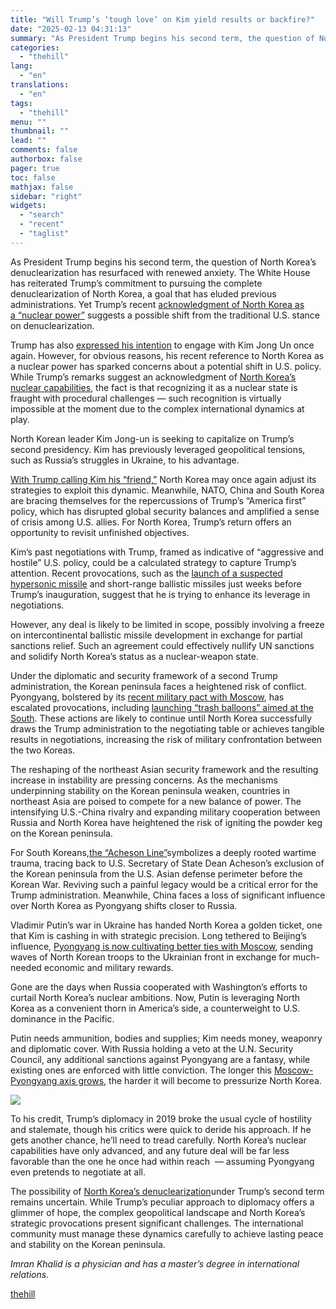 ```yaml
---
title: "Will Trump’s ‘tough love’ on Kim yield results or backfire?"
date: "2025-02-13 04:31:13"
summary: "As President Trump begins his second term, the question of North Korea’s denuclearization has resurfaced with renewed anxiety. The White House has reiterated Trump’s commitment to pursuing the complete denuclearization of North Korea, a goal that has eluded previous administrations. Yet Trump’s recent acknowledgment of North Korea as a “nuclear..."
categories:
  - "thehill"
lang:
  - "en"
translations:
  - "en"
tags:
  - "thehill"
menu: ""
thumbnail: ""
lead: ""
comments: false
authorbox: false
pager: true
toc: false
mathjax: false
sidebar: "right"
widgets:
  - "search"
  - "recent"
  - "taglist"
---
```


As President Trump begins his second term, the question of North Korea’s denuclearization has resurfaced with renewed anxiety. The White House has reiterated Trump’s commitment to pursuing the complete denuclearization of North Korea, a goal that has eluded previous administrations. Yet Trump’s recent [acknowledgment of North Korea as a “nuclear power”](https://www.nbcnews.com/news/world/trump-calls-north-korea-nuclear-power-drawing-rebuke-seoul-rcna188490) suggests a possible shift from the traditional U.S. stance on denuclearization.

Trump has also [expressed his intention](https://www.nytimes.com/2025/01/24/world/asia/trump-north-korea-nuclear-talks.html) to engage with Kim Jong Un once again. However, for obvious reasons, his recent reference to North Korea as a nuclear power has sparked concerns about a potential shift in U.S. policy. While Trump’s remarks suggest an acknowledgment of [North Korea’s nuclear capabilities](https://www.koreatimes.co.kr/www/nation/2025/02/113_390828.html), the fact is that recognizing it as a nuclear state is fraught with procedural challenges — such recognition is virtually impossible at the moment due to the complex international dynamics at play.

North Korean leader Kim Jong-un is seeking to capitalize on Trump’s second presidency. Kim has previously leveraged geopolitical tensions, such as Russia’s struggles in Ukraine, to his advantage.

[With Trump calling Kim his “friend,”](https://www.businessinsider.com/trump-calls-kim-jong-un-a-friend-after-missile-tests-2019-8) North Korea may once again adjust its strategies to exploit this dynamic. Meanwhile, NATO, China and South Korea are bracing themselves for the repercussions of Trump’s “America first” policy, which has disrupted global security balances and amplified a sense of crisis among U.S. allies. For North Korea, Trump’s return offers an opportunity to revisit unfinished objectives.

Kim’s past negotiations with Trump, framed as indicative of “aggressive and hostile” U.S. policy, could be a calculated strategy to capture Trump’s attention. Recent provocations, such as the [launch of a suspected hypersonic missile](https://www.reuters.com/world/asia-pacific/north-korea-fires-missile-off-east-coast-says-south-korea-military-2025-01-14/) and short-range ballistic missiles just weeks before Trump’s inauguration, suggest that he is trying to enhance its leverage in negotiations.

However, any deal is likely to be limited in scope, possibly involving a freeze on intercontinental ballistic missile development in exchange for partial sanctions relief. Such an agreement could effectively nullify UN sanctions and solidify North Korea’s status as a nuclear-weapon state.

Under the diplomatic and security framework of a second Trump administration, the Korean peninsula faces a heightened risk of conflict. Pyongyang, bolstered by its [recent military pact with Moscow](https://www.rferl.org/a/north-korea-russia-pact-troops/33199261.html), has escalated provocations, including [launching “trash balloons” aimed at the South](https://abcnews.go.com/International/north-korea-trash-balloon-lands-south-korea-presidents/story?id=115094991). These actions are likely to continue until North Korea successfully draws the Trump administration to the negotiating table or achieves tangible results in negotiations, increasing the risk of military confrontation between the two Koreas.

The reshaping of the northeast Asian security framework and the resulting increase in instability are pressing concerns. As the mechanisms underpinning stability on the Korean peninsula weaken, countries in northeast Asia are poised to compete for a new balance of power. The intensifying U.S.-China rivalry and expanding military cooperation between Russia and North Korea have heightened the risk of igniting the powder keg on the Korean peninsula.

For South Koreans,[the “Acheson Line”](https://koreajoongangdaily.joins.com/2018/01/01/fountain/Remember-the-Acheson-Line/3042765.html)symbolizes a deeply rooted wartime trauma, tracing back to U.S. Secretary of State Dean Acheson’s exclusion of the Korean peninsula from the U.S. Asian defense perimeter before the Korean War. Reviving such a painful legacy would be a critical error for the Trump administration. Meanwhile, China faces a loss of significant influence over North Korea as Pyongyang shifts closer to Russia.

Vladimir Putin’s war in Ukraine has handed North Korea a golden ticket, one that Kim is cashing in with strategic precision. Long tethered to Beijing’s influence, [Pyongyang is now cultivating better ties with Moscow,](https://www.lowyinstitute.org/the-interpreter/message-north-korea-sends-rotating-its-troops-russia) sending waves of North Korean troops to the Ukrainian front in exchange for much-needed economic and military rewards.

Gone are the days when Russia cooperated with Washington’s efforts to curtail North Korea’s nuclear ambitions. Now, Putin is leveraging North Korea as a convenient thorn in America’s side, a counterweight to U.S. dominance in the Pacific.

Putin needs ammunition, bodies and supplies; Kim needs money, weaponry and diplomatic cover. With Russia holding a veto at the U.N. Security Council, any additional sanctions against Pyongyang are a fantasy, while existing ones are enforced with little conviction. The longer this [Moscow-Pyongyang axis grows,](https://www.lowyinstitute.org/the-interpreter/message-north-korea-sends-rotating-its-troops-russia) the harder it will become to pressurize North Korea.


[![](https://thehill.com/wp-content/uploads/sites/2/2023/11/op2.png?w=600)](https://thehill.com/submitting-opinion-content/)

To his credit, Trump’s diplomacy in 2019 broke the usual cycle of hostility and stalemate, though his critics were quick to deride his approach. If he gets another chance, he’ll need to tread carefully. North Korea’s nuclear capabilities have only advanced, and any future deal will be far less favorable than the one he once had within reach  — assuming Pyongyang even pretends to negotiate at all.

The possibility of [North Korea’s denuclearization](https://www.cfr.org/timeline/north-korean-nuclear-negotiations)under Trump’s second term remains uncertain. While Trump’s peculiar approach to diplomacy offers a glimmer of hope, the complex geopolitical landscape and North Korea’s strategic provocations present significant challenges. The international community must manage these dynamics carefully to achieve lasting peace and stability on the Korean peninsula.

*Imran Khalid is a physician and has a master’s degree in international relations.*

[thehill](https://thehill.com/opinion/5139915-north-korea-denuclearization-trump-second-term/)
